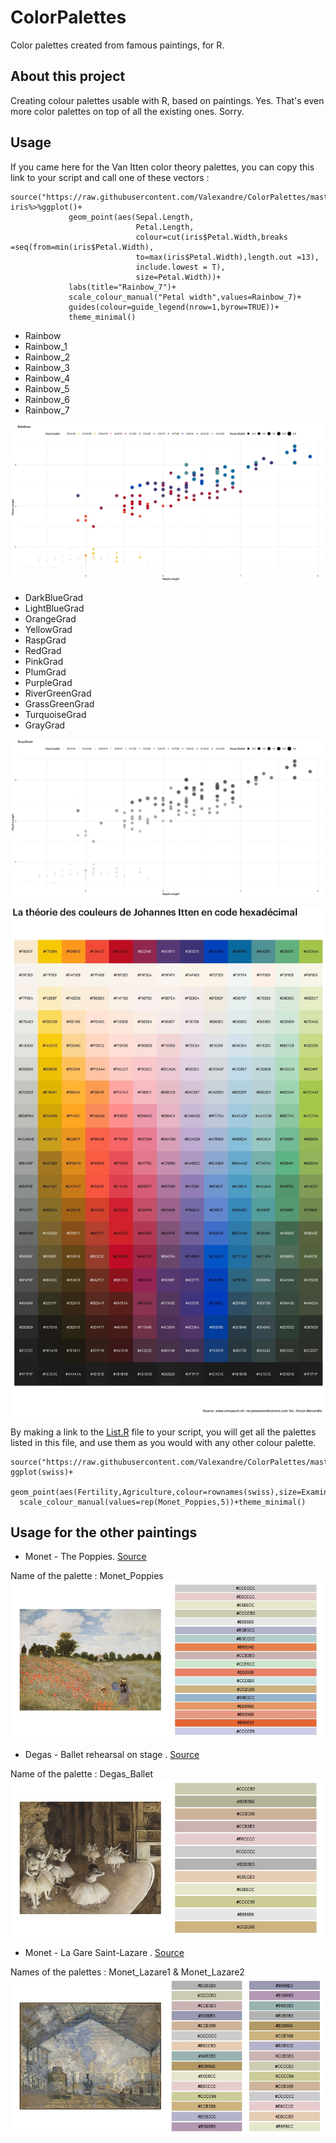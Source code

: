 # ColorPalettes
Color palettes created from famous paintings, for R.

## About this project
Creating colour palettes usable with R, based on paintings. Yes. That's even more color palettes on top of all the existing ones. Sorry.


## Usage

If you came here for the Van Itten color theory palettes, you can copy this link to your script and call one of these vectors :

```
source("https://raw.githubusercontent.com/Valexandre/ColorPalettes/master/JohannesItten.R")
iris%>%ggplot()+
             geom_point(aes(Sepal.Length,
                            Petal.Length,
                            colour=cut(iris$Petal.Width,breaks =seq(from=min(iris$Petal.Width),
                            to=max(iris$Petal.Width),length.out =13),
                            include.lowest = T),
                            size=Petal.Width))+
             labs(title="Rainbow_7")+
             scale_colour_manual("Petal width",values=Rainbow_7)+
             guides(colour=guide_legend(nrow=1,byrow=TRUE))+
             theme_minimal()
```

* Rainbow
* Rainbow_1
* Rainbow_2
* Rainbow_3
* Rainbow_4
* Rainbow_5
* Rainbow_6
* Rainbow_7

![Rainbows](images/Rainbows.gif)

* DarkBlueGrad
* LightBlueGrad
* OrangeGrad
* YellowGrad
* RaspGrad
* RedGrad
* PinkGrad
* PlumGrad
* PurpleGrad
* RiverGreenGrad
* GrassGreenGrad
* TurquoiseGrad
* GrayGrad

![Gradients](images/Gradients.gif)

![VanItten](images/VanItten.jpg)


By making a link to the [List.R](https://github.com/Valexandre/ColorPalettes/blob/master/List.R) file to your script, you will get all the palettes listed in this file, and use them as you would with any other colour palette.

```
source("https://raw.githubusercontent.com/Valexandre/ColorPalettes/master/List.R")
ggplot(swiss)+
  geom_point(aes(Fertility,Agriculture,colour=rownames(swiss),size=Examination))+
  scale_colour_manual(values=rep(Monet_Poppies,5))+theme_minimal()
```

## Usage for the other paintings

* Monet - The Poppies. [Source](https://artsandculture.google.com/asset/poppy-field/xQGTinA-MPxcVg?hl=fr)

Name of the palette : Monet_Poppies
![Monet_Poppies](images/PaletteMonet.jpg)


* Degas - Ballet rehearsal on stage . [Source](https://www.musee-orsay.fr/en/collections/works-in-focus/search.html?no_cache=1&zoom=1&tx_damzoom_pi1%5BshowUid%5D=119063)

Name of the palette : Degas_Ballet
![Degas_Ballet](images/PaletteDegas.jpg)


* Monet - La Gare Saint-Lazare . [Source](https://art.rmngp.fr/fr/library/artworks/claude-monet_la-gare-saint-lazare_huile-sur-toile_1877/download/145935)

Names of the palettes : Monet_Lazare1 & Monet_Lazare2
![Monet_SaintLazare](images/PaletteMonetSaintLazare.jpg)
